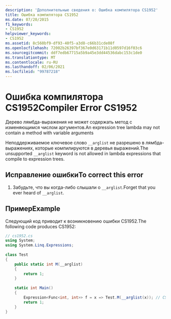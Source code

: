 ```yaml
---
description: 'Дополнительные сведения о: Ошибка компилятора CS1952'
title: Ошибка компилятора CS1952
ms.date: 07/20/2015
f1_keywords:
- CS1952
helpviewer_keywords:
- CS1952
ms.assetid: 8c560bf9-df93-40f5-a3d8-c66b31cde08f
ms.openlocfilehash: 72002b26397bf367e0d63171b11d0597d16f03c6
ms.sourcegitcommit: ddf7edb67715a5b9a45e3dd44536dabc153c1de0
ms.translationtype: MT
ms.contentlocale: ru-RU
ms.lasthandoff: 02/06/2021
ms.locfileid: "99787218"
---
```

# <a name="compiler-error-cs1952"></a><span data-ttu-id="b489b-103">Ошибка компилятора CS1952</span><span class="sxs-lookup"><span data-stu-id="b489b-103">Compiler Error CS1952</span></span>

<span data-ttu-id="b489b-104">Дерево лямбда-выражения не может содержать метод с изменяющимся числом аргументов.</span><span class="sxs-lookup"><span data-stu-id="b489b-104">An expression tree lambda may not contain a method with variable arguments</span></span>  
  
 <span data-ttu-id="b489b-105">Неподдерживаемое ключевое слово `__arglist` не разрешено в лямбда-выражениях, которые компилируются в деревья выражений.</span><span class="sxs-lookup"><span data-stu-id="b489b-105">The unsupported `__arglist` keyword is not allowed in lambda expressions that compile to expression trees.</span></span>  
  
## <a name="to-correct-this-error"></a><span data-ttu-id="b489b-106">Исправление ошибки</span><span class="sxs-lookup"><span data-stu-id="b489b-106">To correct this error</span></span>  
  
1. <span data-ttu-id="b489b-107">Забудьте, что вы когда-либо слышали о `__arglist`.</span><span class="sxs-lookup"><span data-stu-id="b489b-107">Forget that you ever heard of `__arglist`.</span></span>  
  
## <a name="example"></a><span data-ttu-id="b489b-108">Пример</span><span class="sxs-lookup"><span data-stu-id="b489b-108">Example</span></span>  

 <span data-ttu-id="b489b-109">Следующий код приводит к возникновению ошибки CS1952.</span><span class="sxs-lookup"><span data-stu-id="b489b-109">The following code produces CS1952:</span></span>  
  
```csharp  
// cs1952.cs  
using System;  
using System.Linq.Expressions;  
  
class Test  
{  
    public static int M(__arglist)  
    {  
        return 1;  
    }  
  
    static int Main()  
    {  
        Expression<Func<int, int>> f = x => Test.M(__arglist(x)); // CS1952  
        return 1;  
    }  
}  
```
